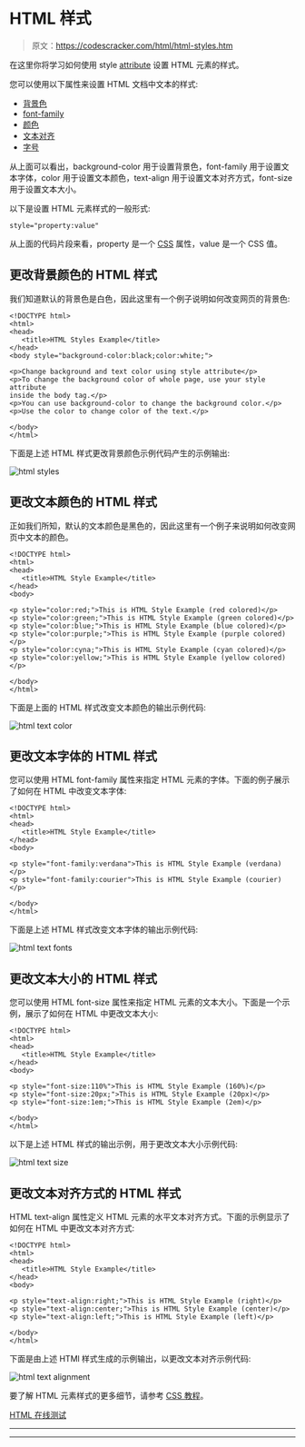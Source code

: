 # HTML 样式

> 原文：<https://codescracker.com/html/html-styles.htm>

在这里你将学习如何使用 style [attribute](/html/html-attributes.htm) 设置 HTML 元素的样式。

您可以使用以下属性来设置 HTML 文档中文本的样式:

*   [背景色](/css/css-background-color.htm)
*   [font-family](/html/html-fonts.htm)
*   [颜色](/html/html-colors.htm)
*   [文本对齐](/css/css-text.htm)
*   [字号](/html/html-fonts.htm)

从上面可以看出，background-color 用于设置背景色，font-family 用于设置文本字体，color 用于设置文本颜色，text-align 用于设置文本对齐方式，font-size 用于设置文本大小。

以下是设置 HTML 元素样式的一般形式:

```
style="property:value"
```

从上面的代码片段来看，property 是一个 [CSS](/css/index.htm) 属性，value 是一个 CSS 值。

## 更改背景颜色的 HTML 样式

我们知道默认的背景色是白色，因此这里有一个例子说明如何改变网页的背景色:

```
<!DOCTYPE html>
<html>
<head>
   <title>HTML Styles Example</title>
</head>
<body style="background-color:black;color:white;">

<p>Change background and text color using style attribute</p>
<p>To change the background color of whole page, use your style attribute
inside the body tag.</p>
<p>You can use background-color to change the background color.</p>
<p>Use the color to change color of the text.</p>

</body>
</html>
```

下面是上述 HTML 样式更改背景颜色示例代码产生的示例输出:

![html styles](img/edfc90be5bffe6c4f42c66234b57ca80.png)

## 更改文本颜色的 HTML 样式

正如我们所知，默认的文本颜色是黑色的，因此这里有一个例子来说明如何改变网页中文本的颜色。

```
<!DOCTYPE html>
<html>
<head>
   <title>HTML Style Example</title>
</head>
<body>

<p style="color:red;">This is HTML Style Example (red colored)</p>
<p style="color:green;">This is HTML Style Example (green colored)</p>
<p style="color:blue;">This is HTML Style Example (blue colored)</p>
<p style="color:purple;">This is HTML Style Example (purple colored)</p>
<p style="color:cyna;">This is HTML Style Example (cyan colored)</p>
<p style="color:yellow;">This is HTML Style Example (yellow colored)</p>

</body>
</html>
```

下面是上面的 HTML 样式改变文本颜色的输出示例代码:

![html text color](img/39d54924b7f08c3a5f5055e47aa0d753.png)

## 更改文本字体的 HTML 样式

您可以使用 HTML font-family 属性来指定 HTML 元素的字体。下面的例子展示了如何在 HTML 中改变文本字体:

```
<!DOCTYPE html>
<html>
<head>
   <title>HTML Style Example</title>
</head>
<body>

<p style="font-family:verdana">This is HTML Style Example (verdana)</p>
<p style="font-family:courier">This is HTML Style Example (courier)</p>

</body>
</html>
```

下面是上述 HTML 样式改变文本字体的输出示例代码:

![html text fonts](img/d827ec3d34b590392c623cfc9b4a7870.png)

## 更改文本大小的 HTML 样式

您可以使用 HTML font-size 属性来指定 HTML 元素的文本大小。下面是一个示例，展示了如何在 HTML 中更改文本大小:

```
<!DOCTYPE html>
<html>
<head>
   <title>HTML Style Example</title>
</head>
<body>

<p style="font-size:110%">This is HTML Style Example (160%)</p>
<p style="font-size:20px;">This is HTML Style Example (20px)</p>
<p style="font-size:1em;">This is HTML Style Example (2em)</p>

</body>
</html>
```

以下是上述 HTML 样式的输出示例，用于更改文本大小示例代码:

![html text size](img/f16ed498fc2f7082cce1339f7672e77e.png)

## 更改文本对齐方式的 HTML 样式

HTML text-align 属性定义 HTML 元素的水平文本对齐方式。下面的示例显示了如何在 HTML 中更改文本对齐方式:

```
<!DOCTYPE html>
<html>
<head>
   <title>HTML Style Example</title>
</head>
<body>

<p style="text-align:right;">This is HTML Style Example (right)</p>
<p style="text-align:center;">This is HTML Style Example (center)</p>
<p style="text-align:left;">This is HTML Style Example (left)</p>

</body>
</html>
```

下面是由上述 HTMl 样式生成的示例输出，以更改文本对齐示例代码:

![html text alignment](img/da9e0fd2439e320db06b6a34b0fd9dea.png)

要了解 HTML 元素样式的更多细节，请参考 [CSS 教程](/css/index.htm)。

[HTML 在线测试](/exam/showtest.php?subid=4)

* * *

* * *